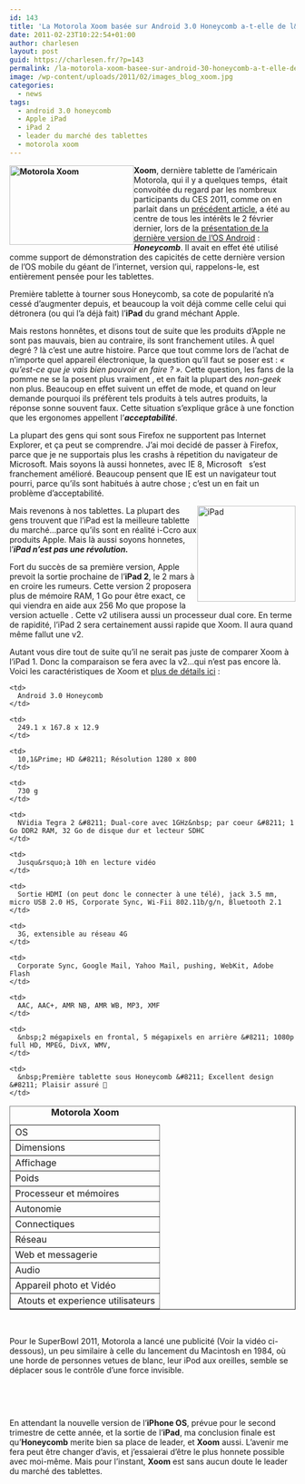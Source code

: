 ```yaml
---
id: 143
title: 'La Motorola Xoom basée sur Android 3.0 Honeycomb a-t-elle de l&rsquo;avance sur l&rsquo;iPad 2 ?'
date: 2011-02-23T10:22:54+01:00
author: charlesen
layout: post
guid: https://charlesen.fr/?p=143
permalink: /la-motorola-xoom-basee-sur-android-30-honeycomb-a-t-elle-de-lavance-sur-lipad-2/
image: /wp-content/uploads/2011/02/images_blog_xoom.jpg
categories:
  - news
tags:
  - android 3.0 honeycomb
  - Apple iPad
  - iPad 2
  - leader du marché des tablettes
  - motorola xoom
---
```

**<img loading="lazy" class=" alignleft size-full wp-image-141" style="float: left;" title="Motorola Xoom" src="https://charlesen.fr/wp-content/uploads/2011/02/images_blog_xoom.jpg" alt="Motorola Xoom" width="219" height="140" srcset="https://charlesen.fr/wp-content/uploads/2011/02/images_blog_xoom.jpg 540w, https://charlesen.fr/wp-content/uploads/2011/02/images_blog_xoom-300x193.jpg 300w" sizes="(max-width: 219px) 100vw, 219px" />Xoom**, dernière tablette de l&rsquo;américain <span class="xlogo motorola" title="Motorola est une entreprise américaine spécialisée dans l'électronique et les télécommunications. Son siège social est situé à Schaumburg dans la proche banlieue de Chicago.">Motorola</span>, qui il y a quelques temps,&nbsp; était convoitée du regard par les nombreux participants du CES 2011, comme on en parlait dans un [précédent article](index.php?option=com_content&view=article&id=78:demonstration-complete-de-la-motorola-xoom-sous-android-30-honeycomb-au-ces-2011&catid=36&Itemid=61 "Démonstration de la Motorola Xoom au CES 2011"), a été au centre de tous les intérêts le 2 février dernier, lors de la [présentation de la dernière version de l&rsquo;OS Android](index.php?option=com_content&view=article&id=91:revivre-en-video-la-presentation-officielle-dandroid-30-honeycomb&catid=36&Itemid=61 "Présentation officielle d'Android 3.0 Honeycomb") : _**Honeycomb**_. Il avait en effet été utilisé comme support de démonstration des capicités de cette dernière version de l&rsquo;OS mobile du géant de l&rsquo;internet, version qui, rappelons-le, est entièrement pensée pour les tablettes.

Première tablette à tourner sous Honeycomb, sa cote de popularité n&rsquo;a cessé d&rsquo;augmenter depuis, et beaucoup la voit déjà comme celle celui qui détronera (ou qui l&rsquo;a déjà fait) l&rsquo;**iPad** du grand méchant <span class="xlogo apple" title="Apple est une entreprise multinationale américaine qui conçoit et vend des produits électroniques grand public, des ordinateurs personnels et des logiciels informatiques">Apple</span>.

<!--more-->

Mais restons honnêtes, et disons tout de suite que les produits d&rsquo;<span class="apple" title="Apple">Apple</span> ne sont pas mauvais, bien au contraire, ils sont franchement utiles. À quel degré ? là c&rsquo;est une autre histoire. Parce que tout comme lors de l&rsquo;achat de n&rsquo;importe quel appareil électronique, la question qu&rsquo;il faut se poser est : _« qu&rsquo;est-ce que je vais bien pouvoir en faire ? »._ Cette question, les fans de la pomme ne se la posent plus vraiment , et en fait la plupart des _non-geek_ non plus. Beaucoup en effet suivent un effet de mode, et quand on leur demande pourquoi ils préfèrent tels produits à tels autres produits, la réponse sonne souvent faux. Cette situation s&rsquo;explique grâce à une fonction que les ergonomes appellent l&rsquo;_**acceptabilité**_.

La plupart des gens qui sont sous <span class="xlogo firefox" title="Mozilla Firefox est un navigateur Web gratuit, développé et distribué par la Mozilla Foundation">Firefox</span> ne supportent pas <span class="xlogo ie" title="Internet Explorer est le navigateur développé par Microsoft">Internet Explorer</span>, et ça peut se comprendre. J&rsquo;ai moi decidé de passer à Firefox, parce que je ne supportais plus les crashs à répetition du navigateur de Microsoft. Mais soyons là aussi honnetes, avec IE 8,  <span class="xlogo windows" title="Microsoft Corporation est une multinationale informatique américaine, fondée par Bill Gates et Paul Allen">Microsoft&nbsp;</span>&nbsp; s&rsquo;est franchement amélioré. Beaucoup pensent que IE est un navigateur tout pourri, parce qu&rsquo;ils sont habitués à autre chose ; c&rsquo;est un en fait un problème d&rsquo;acceptabilité.

<img loading="lazy" class=" alignright size-full wp-image-142" style="float: right;" title="iPad" src="https://charlesen.fr/wp-content/uploads/2011/02/images_blog_ipad.jpg" alt="iPad" width="173" height="169" srcset="https://charlesen.fr/wp-content/uploads/2011/02/images_blog_ipad.jpg 448w, https://charlesen.fr/wp-content/uploads/2011/02/images_blog_ipad-300x291.jpg 300w" sizes="(max-width: 173px) 100vw, 173px" /> 

Mais revenons à nos tablettes. La plupart des gens trouvent que l&rsquo;iPad est la meilleure tablette du marché&#8230;parce qu&rsquo;ils sont en réalité i-Ccro aux produits Apple. Mais là aussi soyons honnetes, l&rsquo;_**iPad n&rsquo;est pas une révolution.**_

Fort du succès de sa première version, Apple prevoit la sortie prochaine de l&rsquo;**iPad 2**, le 2 mars à en croire les rumeurs. Cette version 2 proposera plus de mémoire RAM, 1 Go pour être exact, ce qui viendra en aide aux 256 Mo que propose la version actuelle . Cette v2 utilisera aussi un processeur dual core. En terme de rapidité, l&rsquo;iPad 2 sera certainement aussi rapide que Xoom. Il aura quand même fallut une v2.

Autant vous dire tout de suite qu&rsquo;il ne serait pas juste de comparer Xoom à l&rsquo;iPad 1. Donc la comparaison se fera avec la v2&#8230;qui n&rsquo;est pas encore là. Voici les caractéristiques de Xoom et [plus de détails ici](http://pdadb.net/index.php?m=specs&id=2789&view=1&c=motorola_xoom_mz601__xoom_mz603 "Détails des caractéristiques  de Xoom") :

<table lang="fr-FR" border="1" align="center" summary="Motorola Xoom">
  <caption><strong>Motorola Xoom</strong></caption> <tr>
    <td>
      OS
    </td>
    
    <td>
      Android 3.0 Honeycomb
    </td>
  </tr>
  
  <tr>
    <td>
      Dimensions
    </td>
    
    <td>
      249.1 x 167.8 x 12.9
    </td>
  </tr>
  
  <tr>
    <td>
      Affichage
    </td>
    
    <td>
      10,1&Prime; HD &#8211; Résolution 1280 x 800
    </td>
  </tr>
  
  <tr>
    <td>
      Poids
    </td>
    
    <td>
      730 g
    </td>
  </tr>
  
  <tr>
    <td>
      Processeur et mémoires
    </td>
    
    <td>
      NVidia Tegra 2 &#8211; Dual-core avec 1GHz&nbsp; par coeur &#8211; 1 Go DDR2 RAM, 32 Go de disque dur et lecteur SDHC
    </td>
  </tr>
  
  <tr>
    <td>
      Autonomie
    </td>
    
    <td>
      Jusqu&rsquo;à 10h en lecture vidéo
    </td>
  </tr>
  
  <tr>
    <td>
      Connectiques
    </td>
    
    <td>
      Sortie HDMI (on peut donc le connecter à une télé), jack 3.5 mm, micro USB 2.0 HS, Corporate Sync, Wi-Fii 802.11b/g/n, Bluetooth 2.1
    </td>
  </tr>
  
  <tr>
    <td>
      Réseau
    </td>
    
    <td>
      3G, extensible au réseau 4G
    </td>
  </tr>
  
  <tr>
    <td>
      Web et messagerie
    </td>
    
    <td>
      Corporate Sync, Google Mail, Yahoo Mail, pushing, WebKit, Adobe Flash
    </td>
  </tr>
  
  <tr>
    <td>
      Audio
    </td>
    
    <td>
      AAC, AAC+, AMR NB, AMR WB, MP3, XMF
    </td>
  </tr>
  
  <tr>
    <td>
      Appareil photo et Vidéo
    </td>
    
    <td>
      &nbsp;2 mégapixels en frontal, 5 mégapixels en arrière &#8211; 1080p full HD, MPEG, DivX, WMV,
    </td>
  </tr>
  
  <tr>
    <td>
      &nbsp;Atouts et experience utilisateurs
    </td>
    
    <td>
      &nbsp;Première tablette sous Honeycomb &#8211; Excellent design &#8211; Plaisir assuré 🙂
    </td>
  </tr>
</table>

 

Pour le SuperBowl 2011, Motorola a lancé une publicité (Voir la vidéo ci-dessous), un peu similaire à celle du lancement du Macintosh en 1984, où une horde de personnes vetues de blanc, leur iPod aux oreilles, semble se déplacer sous le contrôle d&rsquo;une force invisible.

 



 

En attendant la nouvelle version de l&rsquo;**iPhone OS**, prévue pour le second trimestre de cette année, et la sortie de l&rsquo;**iPad**, ma conclusion finale est qu&rsquo;**Honeycomb** merite bien sa place de leader, et **Xoom** aussi. L&rsquo;avenir me fera peut être changer d&rsquo;avis, et j&rsquo;essaierai d&rsquo;être le plus honnete possible avec moi-même. Mais pour l&rsquo;instant, **Xoom** est sans aucun doute le leader du marché des tablettes.